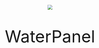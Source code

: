 <p align="center"">
<img src = 'https://s3.bmp.ovh/imgs/2022/10/11/14f0c62d33ecbd08.png'>
</p>

<p align="center" style = "font-size:55px;">WaterPanel</p>

